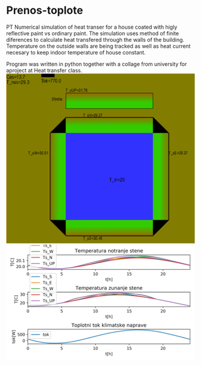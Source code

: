 # Prenos-toplote
PT
Numerical simulation of heat transer for a house coated with higly reflective paint vs ordinary paint. The simulation uses method of finite diferences to calculate heat transfered through the walls of the building. Temperature on the outside walls are being tracked as well as heat current necesary to keep indoor temperature of house constant.

Program was written in python together with a collage from university for aproject at Heat transfer class.
![Program](/Program_example.png)
![Graph example](/wall_temperature.jpg)
